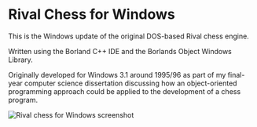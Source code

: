 Rival Chess for Windows
=======================

This is the Windows update of the original DOS-based Rival chess engine.

Written using the Borland C++ IDE and the Borlands Object Windows Library.

Originally developed for Windows 3.1 around 1995/96 as part of my final-year computer science dissertation discussing how an object-oriented programming approach could be applied to the development of a chess program.

![Rival chess for Windows screenshot](https://github.com/chris-moreton/rivalchess-windows/blob/master/rival_windows.png)
